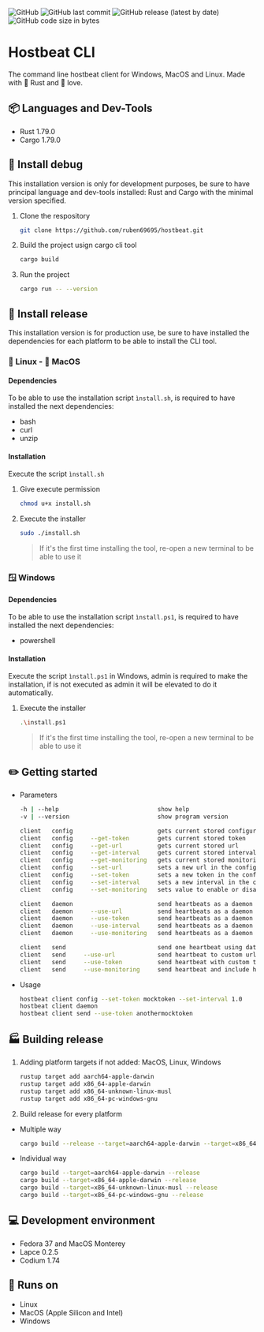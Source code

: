 
![GitHub](https://img.shields.io/github/license/ruben69695/hostbeat-cli?color=purple)
![GitHub last commit](https://img.shields.io/github/last-commit/ruben69695/hostbeat-cli)
![GitHub release (latest by date)](https://img.shields.io/github/v/release/ruben69695/hostbeat-cli?color=purple)
![GitHub code size in bytes](https://img.shields.io/github/languages/code-size/ruben69695/hostbeat-cli?color=purple)

# Hostbeat CLI
The command line hostbeat client for Windows, MacOS and Linux. Made with 🦀 Rust and 💙 love.

## 📦 Languages and Dev-Tools
- Rust 1.79.0
- Cargo 1.79.0

## 🔨 Install debug
This installation version is only for development purposes, be sure to have principal language and dev-tools installed: Rust and Cargo 
with the minimal version specified.

1. Clone the respository
    ```zsh
    git clone https://github.com/ruben69695/hostbeat.git
    ```

2. Build the project usign cargo cli tool
    ```zsh
    cargo build
    ```

3. Run the project
    ```zsh
    cargo run -- --version
    ```
    
## 🚀 Install release
This installation version is for production use, be sure to have installed the dependencies for each 
platform to be able to install the CLI tool.

### 🐧 Linux -  MacOS
#### Dependencies
To be able to use the installation script `ìnstall.sh`, is required to have installed the next dependencies:
- bash
- curl
- unzip

#### Installation
Execute the script `ìnstall.sh`

1. Give execute permission
    ```zsh
    chmod u+x install.sh
    ```

2. Execute the installer
    ```zsh
    sudo ./install.sh
    ```
    > If it's the first time installing the tool, re-open a new terminal to be able to use it
    
### 🪟 Windows
#### Dependencies
To be able to use the installation script `ìnstall.ps1`, is required to have installed the next dependencies:
- powershell

#### Installation
Execute the script `ìnstall.ps1` in Windows, admin is required to make the installation, if is not executed as admin it will be elevated to do it automatically.

1. Execute the installer
    ```zsh
    .\install.ps1
    ```
    > If it's the first time installing the tool, re-open a new terminal to be able to use it
   

## ✏️ Getting started

- Parameters
    ```zsh
    -h | --help                            show help
    -v | --version                         show program version

    client   config                        gets current stored configuration
    client   config     --get-token        gets current stored token
    client   config     --get-url          gets current stored url
    client   config     --get-interval     gets current stored interval
    client   config     --get-monitoring   gets current stored monitoring value
    client   config     --set-url          sets a new url in the configuration file
    client   config     --set-token        sets a new token in the configuration file
    client   config     --set-interval     sets a new interval in the configuration file
    client   config     --set-monitoring   sets value to enable or disable host cpu and memory monitoring in the configuration file

    client   daemon                        send heartbeats as a daemon using the configuration file
    client   daemon     --use-url          send heartbeats as a daemon using custom url, overrides file value
    client   daemon     --use-token        send heartbeats as a daemon using custom token, overrides file value
    client   daemon     --use-interval     send heartbeats as a daemon using custom interval, overrides file value
    client   daemon     --use-monitoring   send heartbeats as a daemon enabling or disabling monitoring, overrides file value

    client   send                          send one heartbeat using data from file
    client   send     --use-url            send heartbeat to custom url, overrides file value
    client   send     --use-token          send heartbeat with custom token, overrides file value
    client   send     --use-monitoring     send heartbeat and include host cpu and memory data
    ```
- Usage
    ```zsh
    hostbeat client config --set-token mocktoken --set-interval 1.0
    hostbeat client daemon
    hostbeat client send --use-token anothermocktoken
    ```

## 🏭 Building release
1. Adding platform targets if not added: MacOS, Linux, Windows
    ```zsh
    rustup target add aarch64-apple-darwin
    rustup target add x86_64-apple-darwin
    rustup target add x86_64-unknown-linux-musl
    rustup target add x86_64-pc-windows-gnu
    ```

2. Build release for every platform
- Multiple way
    ```zsh
    cargo build --release --target=aarch64-apple-darwin --target=x86_64-apple-darwin --target=x86_64-unknown-linux-musl --target=x86_64-pc-windows-gnu
    ```

- Individual way
    ```zsh
    cargo build --target=aarch64-apple-darwin --release
    cargo build --target=x86_64-apple-darwin --release
    cargo build --target=x86_64-unknown-linux-musl --release
    cargo build --target=x86_64-pc-windows-gnu --release
    ```


## 💻 Development environment
- Fedora 37 and MacOS Monterey
- Lapce 0.2.5
- Codium 1.74

## 🚀 Runs on
- Linux
- MacOS (Apple Silicon and Intel)
- Windows
